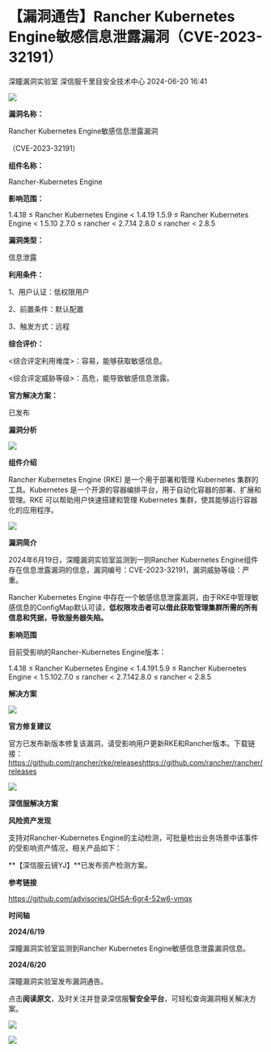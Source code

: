 #  【漏洞通告】Rancher Kubernetes Engine敏感信息泄露漏洞（CVE-2023-32191）   
深瞳漏洞实验室  深信服千里目安全技术中心   2024-06-20 16:41  
  
![](https://mmbiz.qpic.cn/mmbiz_gif/w8NHw6tcQ5wrwHAKPJAMKhsbibzRibI2l8fcF42ibyfu2AemKSLEOzFXgfC6B0EEicZtmuZXWVkiah0gJmRlojpXrjA/640?wx_fmt=gif&from=appmsg "")  
  
**漏洞名称：**  
  
Rancher Kubernetes Engine敏感信息泄露漏洞  
  
（CVE-2023-32191）  
  
**组件名称：**  
  
Rancher-Kubernetes Engine  
  
**影响范围：**  
  
1.4.18 ≤ Rancher Kubernetes Engine < 1.4.19 1.5.9 ≤ Rancher Kubernetes Engine < 1.5.10 2.7.0 ≤ rancher < 2.7.14 2.8.0 ≤ rancher < 2.8.5  
  
**漏洞类型：**  
  
信息泄露  
  
**利用条件：**  
  
1、用户认证：低权限用户  
  
2、前置条件：默认配置  
  
3、触发方式：远程  
  
**综合评价：**  
  
<综合评定利用难度>：容易，能够获取敏感信息。  
  
<综合评定威胁等级>：高危，能导致敏感信息泄露。  
  
**官方解决方案：**  
  
已发布  
  
  
  
  
**漏洞分析**  
  
![](https://mmbiz.qpic.cn/mmbiz_gif/w8NHw6tcQ5wrwHAKPJAMKhsbibzRibI2l80wvwfbkbkria1opxnSR4uZSw3YyI2Y9Q0RiaiaBEBo51iaFqEHw0Gbk7Jg/640?wx_fmt=gif&from=appmsg "")  
  
**组件介绍**  
  
Rancher Kubernetes Engine (RKE) 是一个用于部署和管理 Kubernetes 集群的工具。Kubernetes 是一个开源的容器编排平台，用于自动化容器的部署、扩展和管理。RKE 可以帮助用户快速搭建和管理 Kubernetes 集群，使其能够运行容器化的应用程序。  
  
![](https://mmbiz.qpic.cn/mmbiz_gif/w8NHw6tcQ5wrwHAKPJAMKhsbibzRibI2l80wvwfbkbkria1opxnSR4uZSw3YyI2Y9Q0RiaiaBEBo51iaFqEHw0Gbk7Jg/640?wx_fmt=gif&from=appmsg "")  
  
**漏洞简介**  
  
2024年6月19日，深瞳漏洞实验室监测到一则Rancher Kubernetes Engine组件存在信息泄露漏洞的信息，漏洞编号：CVE-2023-32191，漏洞威胁等级：严重。  
  
Rancher Kubernetes Engine 中存在一个敏感信息泄露漏洞，由于RKE中管理敏感信息的ConfigMap默认可读，**低权限攻击者可以借此获取管理集群所需的所有信息和凭据，导致服务器失陷。**  
  
  
**影响范围**  
  
目前受影响的Rancher-Kubernetes Engine版本：  
  
1.4.18 ≤ Rancher Kubernetes Engine < 1.4.191.5.9 ≤ Rancher Kubernetes Engine < 1.5.102.7.0 ≤ rancher < 2.7.142.8.0 ≤ rancher < 2.8.5  
  
  
  
**解决方案**  
  
![](https://mmbiz.qpic.cn/mmbiz_gif/w8NHw6tcQ5wrwHAKPJAMKhsbibzRibI2l80wvwfbkbkria1opxnSR4uZSw3YyI2Y9Q0RiaiaBEBo51iaFqEHw0Gbk7Jg/640?wx_fmt=gif&from=appmsg "")  
  
**官方修复建议**  
  
  
官方已发布新版本修复该漏洞，请受影响用户更新RKE和Rancher版本。下载链接：https://github.com/rancher/rke/releaseshttps://github.com/rancher/rancher/releases  
  
![](https://mmbiz.qpic.cn/mmbiz_gif/w8NHw6tcQ5wrwHAKPJAMKhsbibzRibI2l80wvwfbkbkria1opxnSR4uZSw3YyI2Y9Q0RiaiaBEBo51iaFqEHw0Gbk7Jg/640?wx_fmt=gif&from=appmsg "")  
  
**深信服解决方案**  
  
  
**风险资产发现**  
  
支持对Rancher-Kubernetes Engine的主动检测，可批量检出业务场景中该事件的受影响资产情况，相关产品如下：  
  
**【深信服云镜YJ】**已发布资产检测方案。  
  
  
**参考链接**  
  
  
https://github.com/advisories/GHSA-6gr4-52w6-vmqx  
  
  
**时间轴**  
  
  
  
**2024/6/19**  
  
深瞳漏洞实验室监测到Rancher Kubernetes Engine敏感信息泄露漏洞信息。  
  
  
**2024/6/20**  
  
深瞳漏洞实验室发布漏洞通告。  
  
  
点击**阅读原文**，及时关注并登录深信服**智安全平台**，可轻松查询漏洞相关解决方案。  
  
  
![](https://mmbiz.qpic.cn/mmbiz_png/w8NHw6tcQ5wrwHAKPJAMKhsbibzRibI2l8Tc400Q2O8b2HsEbpfBuuwN8lPI87WlXEbb79OtSQDu5OfbLeTlsw1Q/640?wx_fmt=png&from=appmsg "")  
  
  
![](https://mmbiz.qpic.cn/mmbiz_jpg/w8NHw6tcQ5zvcIHbwGGYKbqDVYsVKzNNia1jYtHf49C7133AlDXAgex2W4lFvpia56tjQQDkiauNBrl08YbxqG01A/640?wx_fmt=jpeg&from=appmsg "")  
  
  
